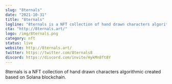 ```yaml
---
slug: "8ternals"
date: "2021-10-31"
title: "8ternals"
logline: "8ternals is a NFT collection of hand drawn characters algorithmic created based on Solana blockchain."
cta: "http://8ternals.art/"
logo: /img/8ternals.png
category: nft
status: live
website: http://8ternals.art/
twitter: https://twitter.com/8ternals8
discord: https://discord.com/invite/HykMn8ft8Y
---
```


8ternals is a NFT collection of hand drawn characters algorithmic created based on Solana blockchain.
